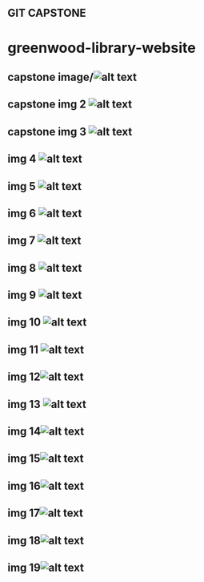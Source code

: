 ## GIT CAPSTONE
# greenwood-library-website
## capstone image/![alt text](<capstone image 1.png>)
## capstone img 2 ![alt text](<capstone img 2.png>)
## capstone img 3 ![alt text](<capstone img 3.png>)
## img 4 ![alt text](<capstone img 4.png>)
## img 5 ![alt text](<capstone img 5.png>)
## img 6 ![alt text](<capstone img 6.png>)
## img 7 ![alt text](<capstone img 7.png>)
## img 8 ![alt text](<capstone img 8.png>)
## img 9 ![alt text](<capstone img 9.png>)
## img 10 ![alt text](<capstone img 10.png>)
## img 11 ![alt text](<capstone img 11.png>)
##  img 12![alt text](12.png)
## img 13 ![alt text](<img 13.png>)
## img 14![alt text](<img 14.png>)
## img 15![alt text](<img 15.png>)
## img 16![alt text](<img 16.png>)
## img 17![alt text](<img 17.png>)
## img 18![alt text](<img 18.png>)
## img 19![alt text](<img 19.png>)
